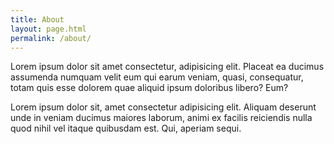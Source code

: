 ```yaml
---
title: About
layout: page.html
permalink: /about/
---
```


Lorem ipsum dolor sit amet consectetur, adipisicing elit. Placeat ea ducimus
assumenda numquam velit eum qui earum veniam, quasi, consequatur, totam quis
esse dolorem quae aliquid ipsum doloribus libero? Eum?

Lorem ipsum dolor sit, amet consectetur adipisicing elit. Aliquam deserunt
unde in veniam ducimus maiores laborum, animi ex facilis reiciendis nulla quod
nihil vel itaque quibusdam est. Qui, aperiam sequi.
